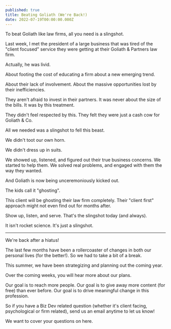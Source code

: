 ```yaml
---
published: true
title: Beating Goliath (We're Back!)
date: 2022-07-19T00:00:00.000Z
---
```

To beat Goliath like law firms, all you need is a slingshot.

Last week, I met the president of a large business that was tired of the "client focused" service they were getting at their Goliath & Partners law firm.

Actually, he was livid.

About footing the cost of educating a firm about a new emerging trend.

About their lack of involvement. About the massive opportunities lost by their inefficiencies.

They aren't afraid to invest in their partners. It was never about the size of the bills. It was by this treatment.

They didn't feel respected by this. They felt they were just a cash cow for Goliath & Co.

All we needed was a slingshot to fell this beast.

We didn't toot our own horn.

We didn't dress up in suits.

We showed up, listened, and figured out their true business concerns. We started to help them. We solved real problems, and engaged with them the way they wanted.

And Goliath is now being unceremoniously kicked out.

The kids call it "ghosting".

This client will be ghosting their law firm completely. Their "client first" approach might not even find out for months after.

Show up, listen, and serve. That's the slingshot today (and always).

It isn't rocket science. It's just a slingshot.

-----

We're back after a hiatus!

The last few months have been a rollercoaster of changes in both our personal lives (for the better!). So we had to take a bit of a break.

This summer, we have been strategizing and planning out the coming year.

Over the coming weeks, you will hear more about our plans.

Our goal is to reach more people. Our goal is to give away more content (for free) than ever before. Our goal is to drive meaningful change in this profession.

So if you have a Biz Dev related question (whether it's client facing, psychological or firm related), send us an email anytime to let us know!

We want to cover your questions on here.
